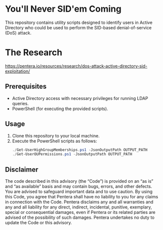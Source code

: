 # You'll Never SID'em Coming
This repository contains utility scripts designed to identify users in Active Directory who could be used to perform the SID-based denial-of-service (DoS) attack.

# The Research
https://pentera.io/resources/research/dos-attack-active-directory-sid-exploitation/

## Prerequisites

- Active Directory access with necessary privileges for running LDAP queries.
- PowerShell (for executing the provided scripts).

## Usage

1. Clone this repository to your local machine.
2. Execute the PowerShell scripts as follows:
   ```powershell
   ./Get-UserHighGroupMemberships.ps1 -JsonOutputPath OUTPUT_PATH
   ./Get-UserOUPermissions.ps1 -JsonOutputPath OUTPUT_PATH

## Disclaimer
The code described in this advisory (the “Code”) is provided on an “as is” and “as available” basis and may contain bugs, errors, and other defects. You are advised to safeguard important data and to use caution. By using this Code, you agree that Pentera shall have no liability to you for any claims in connection with the Code. Pentera disclaims any and all warranties and any and all liability for any direct, indirect, incidental, punitive, exemplary, special or consequential damages, even if Pentera or its related parties are advised of the possibility of such damages. Pentera undertakes no duty to update the Code or this advisory.
